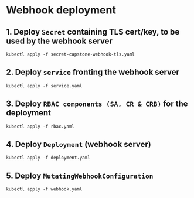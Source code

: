 # Webhook deployment

## 1. Deploy `Secret` containing TLS cert/key, to be used by the webhook server
`kubectl apply -f secret-capstone-webhook-tls.yaml`

## 2. Deploy `service` fronting the webhook server
`kubectl apply -f service.yaml`

## 3. Deploy `RBAC components (SA, CR & CRB)` for the deployment
`kubectl apply -f rbac.yaml`

## 4. Deploy `Deployment` (webhook server)
`kubectl apply -f deployment.yaml`

## 5. Deploy `MutatingWebhookConfiguration`
`kubectl apply -f webhook.yaml`